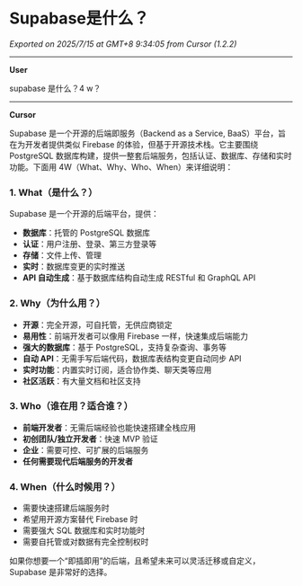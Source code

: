 # Supabase是什么？
_Exported on 2025/7/15 at GMT+8 9:34:05 from Cursor (1.2.2)_

---

**User**

supabase 是什么？4 w？

---

**Cursor**

Supabase 是一个开源的后端即服务（Backend as a Service, BaaS）平台，旨在为开发者提供类似 Firebase 的体验，但基于开源技术栈。它主要围绕 PostgreSQL 数据库构建，提供一整套后端服务，包括认证、数据库、存储和实时功能。下面用 4W（What、Why、Who、When）来详细说明：

### 1. What（是什么？）
Supabase 是一个开源的后端平台，提供：
- **数据库**：托管的 PostgreSQL 数据库
- **认证**：用户注册、登录、第三方登录等
- **存储**：文件上传、管理
- **实时**：数据库变更的实时推送
- **API 自动生成**：基于数据库结构自动生成 RESTful 和 GraphQL API

### 2. Why（为什么用？）
- **开源**：完全开源，可自托管，无供应商锁定
- **易用性**：前端开发者可以像用 Firebase 一样，快速集成后端能力
- **强大的数据库**：基于 PostgreSQL，支持复杂查询、事务等
- **自动 API**：无需手写后端代码，数据库表结构变更自动同步 API
- **实时功能**：内置实时订阅，适合协作类、聊天类等应用
- **社区活跃**：有大量文档和社区支持

### 3. Who（谁在用？适合谁？）
- **前端开发者**：无需后端经验也能快速搭建全栈应用
- **初创团队/独立开发者**：快速 MVP 验证
- **企业**：需要可控、可扩展的后端服务
- **任何需要现代后端服务的开发者**

### 4. When（什么时候用？）
- 需要快速搭建后端服务时
- 希望用开源方案替代 Firebase 时
- 需要强大 SQL 数据库和实时功能时
- 需要自托管或对数据有完全控制权时

如果你想要一个“即插即用”的后端，且希望未来可以灵活迁移或自定义，Supabase 是非常好的选择。
